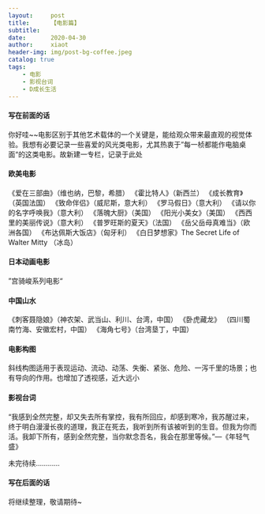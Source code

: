 ```yaml
---
layout:     post
title:      【电影篇】
subtitle:   
date:       2020-04-30
author:     xiaot
header-img: img/post-bg-coffee.jpeg
catalog: true
tags:
    - 电影
    - 影视台词
    - D成长生活
---
```

#### 写在前面的话

你好哇~~电影区别于其他艺术载体的一个关键是，能给观众带来最直观的视觉体验。我想有必要记录一些喜爱的风光类电影，尤其热衷于”每一桢都能作电脑桌面“的这类电影。故新建一专栏，记录于此处


#### 欧美电影

《爱在三部曲》（维也纳，巴黎，希腊）
《霍比特人》（新西兰）
《成长教育》（英国法国）
《致命伴侣》（威尼斯，意大利）
《罗马假日》（意大利）
《请以你的名字呼唤我》（意大利）
《落魄大厨》（美国）
《阳光小美女》（美国）
《西西里的美丽传说》（意大利）
《普罗旺斯的夏天》（法国）
《岳父岳母真难当》（欧洲各国）
《布达佩斯大饭店》（匈牙利）
《白日梦想家》The Secret Life of Walter Mitty （冰岛）




#### 日本动画电影

”宫骑峻系列电影“



#### 中国山水

《刺客聂隐娘》（神农架、武当山、利川、台湾，中国）
《卧虎藏龙》 （四川蜀南竹海、安徽宏村，中国）
《海角七号》（台湾垦丁，中国）



#### 电影构图

斜线构图适用于表现运动、流动、动荡、失衡、紧张、危险、一泻千里的场景；也有导向的作用。也增加了透视感，近大远小



#### 影视台词

“我感到全然完整，却又失去所有掌控，我有所回应，却感到寒冷，我苏醒过来，终于明白漫漫长夜的道理，我正在死去，我听到所有该被听到的生音。但我为你而活。我卸下所有，感到全然完整，当你默念吾名，我会在那里等候。”—《年轻气盛》




未完待续…………


#### 写在后面的话

将继续整理，敬请期待~